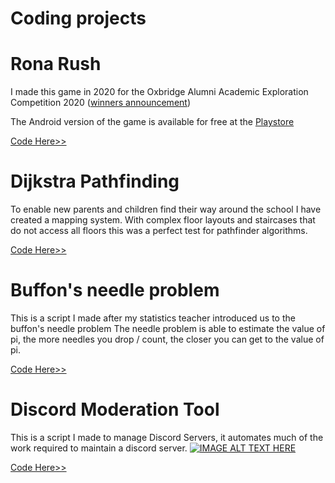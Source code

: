 <h1>Coding projects<h1/>


# Rona Rush

I made this game in 2020 for the Oxbridge Alumni Academic Exploration Competition 2020 ([winners announcement](https://www.oxbridgemalaysia.org/academic-exploration-competition/academic-exploration-competition-2020-results/))

The Android version of the game is available for free at the [Playstore](https://play.google.com/store/apps/details?id=com.MaximusAbela.RonaRush)

[Code Here>>](https://github.com/MaxA0/RonaRush)

# Dijkstra Pathfinding
To enable new parents and children find their way around the school I have created a mapping system. With complex floor layouts and staircases that do not access all floors this was a perfect test for pathfinder algorithms.

[Code Here>>](https://github.com/MaxA0/Dijkstra-school-pathfinding)

# Buffon's needle problem
This is a script I made after my statistics teacher introduced us to the buffon's needle problem The needle problem is able to estimate the value of pi, the more needles you drop / count, the closer you can get to the value of pi.

[Code Here>>](https://github.com/MaxA0/buffon-s-needles)

# Discord Moderation Tool
This is a script I made to manage Discord Servers, it automates much of the work required to maintain a discord server.
[![IMAGE ALT TEXT HERE](https://img.youtube.com/vi/qaJ58rrv_PM/0.jpg)](https://www.youtube.com/watch?v=qaJ58rrv_PM)

[Code Here>>](https://github.com/MaxA0/MaxDiscordzBot)
